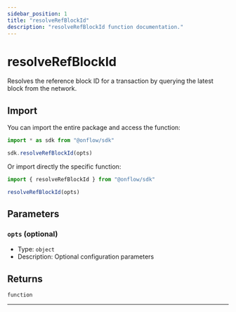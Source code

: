 ```yaml
---
sidebar_position: 1
title: "resolveRefBlockId"
description: "resolveRefBlockId function documentation."
---
```


<!-- THIS DOCUMENT IS AUTO-GENERATED FROM [onflow/sdk/src/resolve/resolve-ref-block-id.ts](https://github.com/onflow/fcl-js/tree/master/packages/sdk/src/resolve/resolve-ref-block-id.ts). DO NOT EDIT MANUALLY -->

# resolveRefBlockId

Resolves the reference block ID for a transaction by querying the latest block from the network.

## Import

You can import the entire package and access the function:

```typescript
import * as sdk from "@onflow/sdk"

sdk.resolveRefBlockId(opts)
```

Or import directly the specific function:

```typescript
import { resolveRefBlockId } from "@onflow/sdk"

resolveRefBlockId(opts)
```


## Parameters

### `opts` (optional)

- Type: `object`
- Description: Optional configuration parameters



## Returns

`function`


---